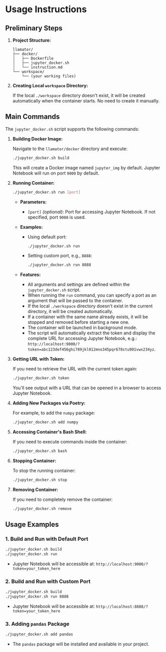 # Usage Instructions

## Preliminary Steps

1. **Project Structure:**

   ```
   llamator/
   ├── docker/
   │   ├── Dockerfile
   │   ├── jupyter_docker.sh
   │   └── instruction.md
   └── workspace/
       └── (your working files)
   ```

2. **Creating Local `workspace` Directory:**

   If the local `./workspace` directory doesn't exist, it will be created automatically when the container starts. No need to create it manually.

## Main Commands

The `jupyter_docker.sh` script supports the following commands:

1. **Building Docker Image:**

   Navigate to the `llamator/docker` directory and execute:

   ```bash
   ./jupyter_docker.sh build
   ```

   This will create a Docker image named `jupyter_img` by default. Jupyter Notebook will run on port `9000` by default.

2. **Running Container:**

   ```bash
   ./jupyter_docker.sh run [port]
   ```

   - **Parameters:**
     - `[port]` *(optional)*: Port for accessing Jupyter Notebook. If not specified, port `9000` is used.

   - **Examples:**

     - Using default port:

       ```bash
       ./jupyter_docker.sh run
       ```

     - Setting custom port, e.g., `8888`:

       ```bash
       ./jupyter_docker.sh run 8888
       ```

   - **Features:**
     - All arguments and settings are defined within the `jupyter_docker.sh` script.
     - When running the `run` command, you can specify a port as an argument that will be passed to the container.
     - If the local `./workspace` directory doesn't exist in the current directory, it will be created automatically.
     - If a container with the same name already exists, it will be stopped and removed before starting a new one.
     - The container will be launched in background mode.
     - The script will automatically extract the token and display the complete URL for accessing Jupyter Notebook, e.g.: `http://localhost:9000/?token=abc123def456ghi789jkl012mno345pqr678stu901vwx234yz`.

3. **Getting URL with Token:**

   If you need to retrieve the URL with the current token again:

   ```bash
   ./jupyter_docker.sh token
   ```

   You'll see output with a URL that can be opened in a browser to access Jupyter Notebook.

4. **Adding New Packages via Poetry:**

   For example, to add the `numpy` package:

   ```bash
   ./jupyter_docker.sh add numpy
   ```

5. **Accessing Container's Bash Shell:**

   If you need to execute commands inside the container:

   ```bash
   ./jupyter_docker.sh bash
   ```

6. **Stopping Container:**

   To stop the running container:

   ```bash
   ./jupyter_docker.sh stop
   ```

7. **Removing Container:**

   If you need to completely remove the container:

   ```bash
   ./jupyter_docker.sh remove
   ```

## Usage Examples

### 1. Build and Run with Default Port

```bash
./jupyter_docker.sh build
./jupyter_docker.sh run
```

- Jupyter Notebook will be accessible at: `http://localhost:9000/?token=your_token_here`

### 2. Build and Run with Custom Port

```bash
./jupyter_docker.sh build
./jupyter_docker.sh run 8888
```

- Jupyter Notebook will be accessible at: `http://localhost:8888/?token=your_token_here`

### 3. Adding `pandas` Package

```bash
./jupyter_docker.sh add pandas
```

- The `pandas` package will be installed and available in your project.